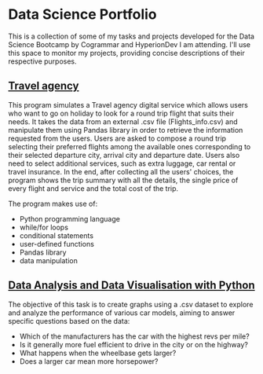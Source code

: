 # Data Science Portfolio
This is a collection of some of my tasks and projects developed for the Data Science Bootcamp by Cogrammar and HyperionDev I am attending.
I'll use this space to monitor my projects, providing concise descriptions of their respective purposes.

## [Travel agency](https://github.com/falconeilario/travel-agency)
This program simulates a Travel agency digital service which allows users who want to go on holiday to look for a round trip flight that suits their needs.
It takes the data from an external .csv file (Flights_info.csv) and manipulate them using Pandas library in order to retrieve the information requested from the users.
Users are asked to compose a round trip selecting their preferred flights among the available ones corresponding to their selected departure city, arrival city and departure date.
Users also need to select additional services, such as extra luggage, car rental or travel insurance.
In the end, after collecting all the users' choices, the program shows the trip summary with all the details, the single price of every flight and service and the total cost of the trip.

The program makes use of:
- Python programming language
- while/for loops
- conditional statements
- user-defined functions
- Pandas library
- data manipulation

## [Data Analysis and Data Visualisation with Python](https://github.com/falconeilario/codingTasks)
The objective of this task is to create graphs using a .csv dataset to explore and analyze the performance of various car models, aiming to answer specific questions based on the data:
- Which of the manufacturers has the car with the highest revs per mile?
- Is it generally more fuel efficient to drive in the city or on the highway?
- What happens when the wheelbase gets larger?
- Does a larger car mean more horsepower?